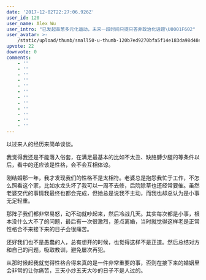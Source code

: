 ```yaml
---
date: '2017-12-02T22:27:06.926Z'
user_id: 120
user_name: Alex Wu
user_intro: "已发起品葱多元化运动，未来一段时间只提只答非政治化话题\U0001F602"
user_avatar: >-
    /static/upload/thumb/small50-u-thumb-120b7ed9270bfa5f14e183da98d48ee79ddc81ab986.png
upvote: 22
downvote: 0
comments:
    - ''
    - ''
    - ''
    - ''
    - ''
    - ''
    - ''
    - ''
    - ''
    - ''
    - ''
    - ''
---
```


以过来人的经历来简单谈谈。

我觉得我还是不能落入俗套，在满足最基本的比如不太丑、缺胳膊少腿的等条件以后，看中的还应该是性格，会不会互相体谅。

刚结婚那一年，我才发现我们的性格不是太相符。老婆总是抱怨我忙于工作，不怎么照看这个家，比如水龙头坏了我可以一周不去修，后院除草也还经常要催。虽然老婆交代的事情我最终也都会完成，但她总是说我不主动，而我也却总认为是小事无足轻重。

那阵子我们都非常易怒，动不动就吵起来，然后冷战几天。其实每次都是小事，根本没什么大不了的问题，最后有一次很激烈，差点离婚，当时就觉得这样老是正常性格合不来接下来的日子会很痛苦。

还好我们也不是愚蠢的人，总有想开的时候，也觉得这样不是正道。然后总结对方和自己的问题，吸取教训，避免屡次再犯。

从那时候起我就觉得性格合得来真的是一件非常重要的事，否则在接下来的婚姻里会非常的让你痛苦，三天小炒五天大吵的日子不是人过的。
